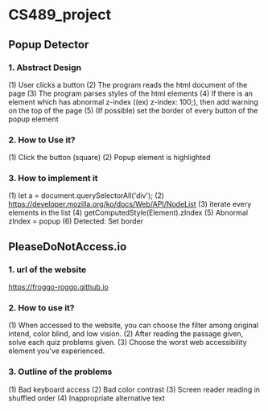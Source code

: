 # CS489_project

## Popup Detector

### 1. Abstract Design
(1) User clicks a button
(2) The program reads the html document of the page
(3) The program parses styles of the html elements
(4) If there is an element which has abnormal z-index ((ex) z-index: 100;), then add warning on the top of the page
(5) (If possible) set the border of every button of the popup element

### 2. How to Use it?
(1) Click the button (square)
(2) Popup element is highlighted

### 3. How to implement it
(1) let a = document.querySelectorAll('div');
(2) https://developer.mozilla.org/ko/docs/Web/API/NodeList
(3) iterate every elements in the list
(4) getComputedStyle(Element).zIndex
(5) Abnormal zIndex = popup
(6) Detected: Set border

## PleaseDoNotAccess.io

### 1. url of the website
https://froggo-roggo.github.io

### 2. How to use it?
(1) When accessed to the website, you can choose the filter among original intend, color blind, and low vision.
(2) After reading the passage given, solve each quiz problems given.
(3) Choose the worst web accessibility element you've experienced.

### 3. Outline of the problems
(1) Bad keyboard access
(2) Bad color contrast
(3) Screen reader reading in shuffled order
(4) Inappropriate alternative text




